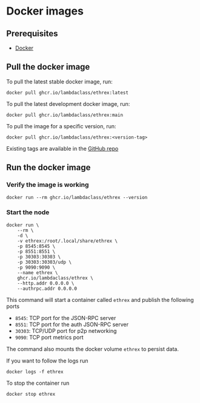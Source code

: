 # Docker images

## Prerequisites

- [Docker](https://www.docker.com/get-started/)

## Pull the docker image

To pull the latest stable docker image, run:

```
docker pull ghcr.io/lambdaclass/ethrex:latest
```

To pull the latest development docker image, run:

```
docker pull ghcr.io/lambdaclass/ethrex:main
```

To pull the image for a specific version, run:

```
docker pull ghcr.io/lambdaclass/ethrex:<version-tag>
```

Existing tags are available in the [GitHub repo](https://github.com/lambdaclass/ethrex/tags)

## Run the docker image

### Verify the image is working

```
docker run --rm ghcr.io/lambdaclass/ethrex --version
```

### Start the node

```
docker run \
    --rm \
    -d \
    -v ethrex:/root/.local/share/ethrex \
    -p 8545:8545 \
    -p 8551:8551 \
    -p 30303:30303 \
    -p 30303:30303/udp \
    -p 9090:9090 \
    --name ethrex \
    ghcr.io/lambdaclass/ethrex \
    --http.addr 0.0.0.0 \
    --authrpc.addr 0.0.0.0
```

This command will start a container called `ethrex` and publish the following ports

- `8545`: TCP port for the JSON-RPC server
- `8551`: TCP port for the auth JSON-RPC server
- `30303`: TCP/UDP port for p2p networking
- `9090`: TCP port metrics port

The command also mounts the docker volume `ethrex` to persist data.

If you want to follow the logs run
```
docker logs -f ethrex
```

To stop the container run

```
docker stop ethrex
```
